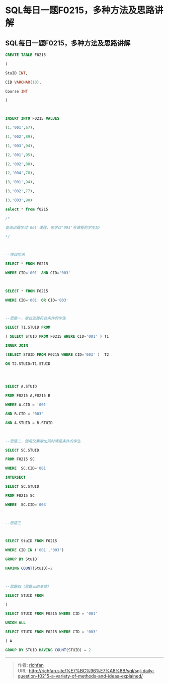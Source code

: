 # SQL每日一题F0215，多种方法及思路讲解

## SQL每日一题F0215，多种方法及思路讲解
```sql
CREATE TABLE F0215

(

StuID INT,

CID VARCHAR(10),

Course INT

)

  

INSERT INTO F0215 VALUES

(1,'001',67),

(1,'002',89),

(1,'003',94),

(2,'001',95),

(2,'002',88),

(2,'004',78),

(3,'001',94),

(3,'002',77),

(3,'003',90)

select * from f0215

/*

查询出既学过'001'课程，也学过'003'号课程的学生ID

*/

  

--错误写法

SELECT * FROM F0215

WHERE CID='001' AND CID='003'

  

SELECT * FROM F0215

WHERE CID='001' OR CID='003'

  

--思路一，取自连接符合条件的学生

SELECT T1.STUID FROM

( SELECT STUID FROM F0215 WHERE CID='001' ) T1

INNER JOIN

(SELECT STUID FROM F0215 WHERE CID='003' )  T2  

ON T2.STUID=T1.STUID

  
  

SELECT A.STUID

FROM F0215 A,F0215 B

WHERE A.CID = '001'

AND B.CID = '003'

AND A.STUID = B.STUID

  

--思路二，使用交集取出同时满足条件的学生

SELECT SC.STUID

FROM F0215 SC

WHERE  SC.CID='001'

INTERSECT

SELECT SC.STUID

FROM F0215 SC

WHERE  SC.CID='003'

  

--思路三

  

SELECT StuID FROM F0215

WHERE CID IN ('001','003')

GROUP BY StuID

HAVING COUNT(StuID)=2

  

--思路四（思路三的变体）

SELECT STUID FROM

(

SELECT STUID FROM F0215 WHERE CID = '001'

UNION ALL

SELECT STUID FROM F0215 WHERE CID = '003'

) A

GROUP BY STUID HAVING COUNT(STUID) = 2
```

---

> 作者: [richfan](https://richfan.site/)  
> URL: http://richfan.site/%E7%BC%96%E7%A8%8B/sql/sql-daily-question-f0215-a-variety-of-methods-and-ideas-explained/  

